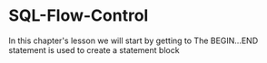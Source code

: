 # SQL-Flow-Control
In this chapter's lesson we will start by getting to The BEGIN...END statement is used to create a statement block 
